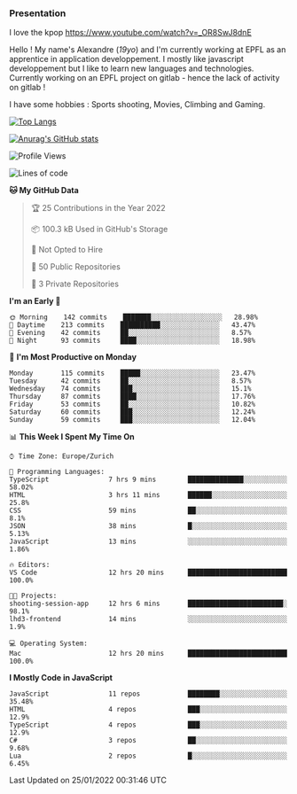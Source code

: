 ### Presentation

I love the kpop https://www.youtube.com/watch?v=_OR8SwJ8dnE

Hello ! My name's Alexandre (_19yo_) and I'm currently working at EPFL as an apprentice in application developpement. I mostly like javascript developpement but I like to learn new languages and technologies. Currently working on an EPFL project on gitlab - hence the lack of activity on gitlab !

I have some hobbies : Sports shooting, Movies, Climbing and Gaming.

[![Top Langs](https://github-readme-stats.vercel.app/api/top-langs/?username=jaavlex&layout=compact&langs_count=8&theme=react)](https://github.com/anuraghazra/github-readme-stats)

[![Anurag's GitHub stats](https://github-readme-stats.vercel.app/api?username=jaavlex&theme=react&show_icons=true&count_private=true)](https://github.com/anuraghazra/github-readme-stats)

<!--START_SECTION:waka-->
![Profile Views](http://img.shields.io/badge/Profile%20Views-1-blue)

![Lines of code](https://img.shields.io/badge/From%20Hello%20World%20I%27ve%20Written-197%20Thousand%20lines%20of%20code-blue)

**🐱 My GitHub Data** 

> 🏆 25 Contributions in the Year 2022
 > 
> 📦 100.3 kB Used in GitHub's Storage 
 > 
> 🚫 Not Opted to Hire
 > 
> 📜 50 Public Repositories 
 > 
> 🔑 3 Private Repositories  
 > 
**I'm an Early 🐤** 

```text
🌞 Morning    142 commits    ███████░░░░░░░░░░░░░░░░░░   28.98% 
🌆 Daytime    213 commits    ██████████░░░░░░░░░░░░░░░   43.47% 
🌃 Evening    42 commits     ██░░░░░░░░░░░░░░░░░░░░░░░   8.57% 
🌙 Night      93 commits     ████░░░░░░░░░░░░░░░░░░░░░   18.98%

```
📅 **I'm Most Productive on Monday** 

```text
Monday       115 commits    █████░░░░░░░░░░░░░░░░░░░░   23.47% 
Tuesday      42 commits     ██░░░░░░░░░░░░░░░░░░░░░░░   8.57% 
Wednesday    74 commits     ███░░░░░░░░░░░░░░░░░░░░░░   15.1% 
Thursday     87 commits     ████░░░░░░░░░░░░░░░░░░░░░   17.76% 
Friday       53 commits     ██░░░░░░░░░░░░░░░░░░░░░░░   10.82% 
Saturday     60 commits     ███░░░░░░░░░░░░░░░░░░░░░░   12.24% 
Sunday       59 commits     ███░░░░░░░░░░░░░░░░░░░░░░   12.04%

```


📊 **This Week I Spent My Time On** 

```text
⌚︎ Time Zone: Europe/Zurich

💬 Programming Languages: 
TypeScript               7 hrs 9 mins        ██████████████░░░░░░░░░░░   58.02% 
HTML                     3 hrs 11 mins       ██████░░░░░░░░░░░░░░░░░░░   25.8% 
CSS                      59 mins             ██░░░░░░░░░░░░░░░░░░░░░░░   8.1% 
JSON                     38 mins             █░░░░░░░░░░░░░░░░░░░░░░░░   5.13% 
JavaScript               13 mins             ░░░░░░░░░░░░░░░░░░░░░░░░░   1.86%

🔥 Editors: 
VS Code                  12 hrs 20 mins      █████████████████████████   100.0%

🐱‍💻 Projects: 
shooting-session-app     12 hrs 6 mins       ████████████████████████░   98.1% 
lhd3-frontend            14 mins             ░░░░░░░░░░░░░░░░░░░░░░░░░   1.9%

💻 Operating System: 
Mac                      12 hrs 20 mins      █████████████████████████   100.0%

```

**I Mostly Code in JavaScript** 

```text
JavaScript               11 repos            ████████░░░░░░░░░░░░░░░░░   35.48% 
HTML                     4 repos             ███░░░░░░░░░░░░░░░░░░░░░░   12.9% 
TypeScript               4 repos             ███░░░░░░░░░░░░░░░░░░░░░░   12.9% 
C#                       3 repos             ██░░░░░░░░░░░░░░░░░░░░░░░   9.68% 
Lua                      2 repos             █░░░░░░░░░░░░░░░░░░░░░░░░   6.45%

```



 Last Updated on 25/01/2022 00:31:46 UTC
<!--END_SECTION:waka-->
